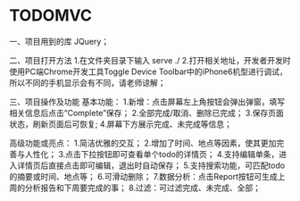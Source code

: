 # TODOMVC
一、项目用到的库
JQuery；

二、项目打开方法
1.在文件夹目录下输入 serve ./
2.打开相关地址，开发者开发时使用PC端Chrome开发工具Toggle Device Toolbar中的iPhone6机型进行调试，所以不同的手机显示会有不同，请老师谅解；

三、项目操作及功能
基本功能：
1.新增：点击屏幕左上角按钮会弹出弹窗，填写相关信息后点击“Complete”保存；
2.全部完成/取消、删除已完成；
3.保存页面状态，刷新页面后可恢复;
4.屏幕下方展示完成、未完成等信息；

高级功能或亮点：
1.简洁优雅的交互；
2.增加了时间、地点等因素，使其更加完善与人性化；
3.点击下拉按钮即可查看单个todo的详情页；
4.支持编辑单条，进入详情页后直接点击即可编辑，退出时自动保存；
5.支持搜索功能，可匹配todo的摘要或时间、地点等；
6.可滑动删除；
7.数据分析：点击Report按钮可生成上周的分析报告和下周要完成的事；
8.过滤：可过滤完成、未完成、全部；
